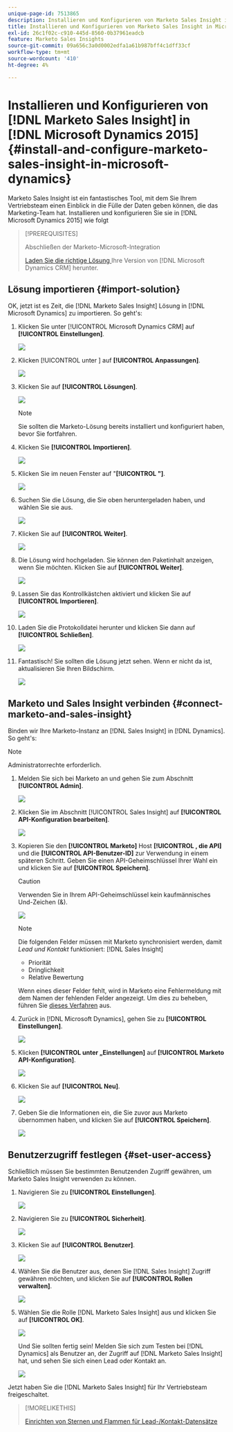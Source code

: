 ```yaml
---
unique-page-id: 7513865
description: Installieren und Konfigurieren von Marketo Sales Insight in Microsoft Dynamics 2015 - Dokumentation zu Marketo - Produktdokumentation
title: Installieren und Konfigurieren von Marketo Sales Insight in Microsoft Dynamics 2015
exl-id: 26c1f02c-c910-445d-8560-0b37961eadcb
feature: Marketo Sales Insights
source-git-commit: 09a656c3a0d0002edfa1a61b987bff4c1dff33cf
workflow-type: tm+mt
source-wordcount: '410'
ht-degree: 4%

---
```


# Installieren und Konfigurieren von [!DNL Marketo Sales Insight] in [!DNL Microsoft Dynamics 2015] {#install-and-configure-marketo-sales-insight-in-microsoft-dynamics}

Marketo Sales Insight ist ein fantastisches Tool, mit dem Sie Ihrem Vertriebsteam einen Einblick in die Fülle der Daten geben können, die das Marketing-Team hat. Installieren und konfigurieren Sie sie in [!DNL Microsoft Dynamics 2015] wie folgt

>[!PREREQUISITES]
>
>Abschließen der Marketo-Microsoft-Integration
>
>[Laden Sie die richtige Lösung ](/help/marketo/product-docs/marketo-sales-insight/msi-for-microsoft-dynamics/installing/download-the-marketo-sales-insight-solution-for-microsoft-dynamics.md) Ihre Version von [!DNL Microsoft Dynamics CRM] herunter.

## Lösung importieren {#import-solution}

OK, jetzt ist es Zeit, die [!DNL Marketo Sales Insight] Lösung in [!DNL Microsoft Dynamics] zu importieren. So geht&#39;s:

1. Klicken Sie unter [!UICONTROL Microsoft Dynamics CRM] auf **[!UICONTROL Einstellungen]**.

   ![](assets/image2014-12-12-9-3a4-3a56.png)

1. Klicken [!UICONTROL  unter ] auf **[!UICONTROL Anpassungen]**.

   ![](assets/image2015-4-29-14-3a22-3a1.png)

1. Klicken Sie auf **[!UICONTROL Lösungen]**.

   ![](assets/image2014-12-12-9-3a5-3a17.png)

   >[!NOTE]
   >
   >Sie sollten die Marketo-Lösung bereits installiert und konfiguriert haben, bevor Sie fortfahren.

1. Klicken Sie **[!UICONTROL Importieren]**.

   ![](assets/image2014-12-12-9-3a5-3a27.png)

1. Klicken Sie im neuen Fenster auf &quot;**[!UICONTROL &quot;]**.

   ![](assets/image2014-12-12-9-3a5-3a36.png)

1. Suchen Sie die Lösung, die Sie oben heruntergeladen haben, und wählen Sie sie aus.

   ![](assets/image2014-12-12-9-3a5-3a45.png)

1. Klicken Sie auf **[!UICONTROL Weiter]**.

   ![](assets/image2014-12-12-9-3a5-3a55.png)

1. Die Lösung wird hochgeladen. Sie können den Paketinhalt anzeigen, wenn Sie möchten. Klicken Sie auf **[!UICONTROL Weiter]**.

   ![](assets/image2014-12-12-9-3a6-3a10.png)

1. Lassen Sie das Kontrollkästchen aktiviert und klicken Sie auf **[!UICONTROL Importieren]**.

   ![](assets/image2014-12-12-9-3a6-3a19.png)

1. Laden Sie die Protokolldatei herunter und klicken Sie dann auf **[!UICONTROL Schließen]**.

   ![](assets/image2014-12-12-9-3a6-3a29.png)

1. Fantastisch! Sie sollten die Lösung jetzt sehen. Wenn er nicht da ist, aktualisieren Sie Ihren Bildschirm.

   ![](assets/image2014-12-12-9-3a6-3a40.png)

## Marketo und Sales Insight verbinden {#connect-marketo-and-sales-insight}

Binden wir Ihre Marketo-Instanz an [!DNL Sales Insight] in [!DNL Dynamics]. So geht&#39;s:

>[!NOTE]
>
>Administratorrechte erforderlich.

1. Melden Sie sich bei Marketo an und gehen Sie zum Abschnitt **[!UICONTROL Admin]**.

   ![](assets/image2014-12-12-9-3a6-3a50.png)

1. Klicken Sie im Abschnitt [!UICONTROL Sales Insight] auf **[!UICONTROL API-Konfiguration bearbeiten]**.

   ![](assets/image2014-12-12-9-3a7-3a0.png)

1. Kopieren Sie den **[!UICONTROL Marketo]** Host **[!UICONTROL , die API]** und die **[!UICONTROL API-Benutzer-ID]** zur Verwendung in einem späteren Schritt. Geben Sie einen API-Geheimschlüssel Ihrer Wahl ein und klicken Sie auf **[!UICONTROL Speichern]**.

   >[!CAUTION]
   >
   >Verwenden Sie in Ihrem API-Geheimschlüssel kein kaufmännisches Und-Zeichen (&amp;).

   ![](assets/image2014-12-12-9-3a7-3a9.png)

   >[!NOTE]
   >
   >Die folgenden Felder müssen mit Marketo synchronisiert werden, damit *Lead und Kontakt* funktioniert: [!DNL Sales Insight]
   >
   >* Priorität
   >* Dringlichkeit
   >* Relative Bewertung
   >
   >Wenn eines dieser Felder fehlt, wird in Marketo eine Fehlermeldung mit dem Namen der fehlenden Felder angezeigt. Um dies zu beheben, führen Sie [dieses Verfahren](/help/marketo/product-docs/marketo-sales-insight/msi-for-microsoft-dynamics/setting-up-and-using/required-fields-for-syncing-marketo-with-dynamics.md) aus.

1. Zurück in [!DNL Microsoft Dynamics], gehen Sie zu **[!UICONTROL Einstellungen]**.

   ![](assets/image2014-12-12-9-3a7-3a25.png)

1. Klicken **[!UICONTROL unter „Einstellungen]** auf **[!UICONTROL Marketo API-Konfiguration]**.

   ![](assets/image2014-12-12-9-3a7-3a34.png)

1. Klicken Sie auf **[!UICONTROL Neu]**.

   ![](assets/image2014-12-12-9-3a8-3a8.png)

1. Geben Sie die Informationen ein, die Sie zuvor aus Marketo übernommen haben, und klicken Sie auf **[!UICONTROL Speichern]**.

   ![](assets/image2014-12-12-9-3a8-3a17.png)

## Benutzerzugriff festlegen {#set-user-access}

Schließlich müssen Sie bestimmten Benutzenden Zugriff gewähren, um Marketo Sales Insight verwenden zu können.

1. Navigieren Sie zu **[!UICONTROL Einstellungen]**.

   ![](assets/image2014-12-12-9-3a8-3a34.png)

1. Navigieren Sie zu **[!UICONTROL Sicherheit]**.

   ![](assets/image2015-4-29-14-3a56-3a33.png)

1. Klicken Sie auf **[!UICONTROL Benutzer]**.

   ![](assets/image2015-4-29-14-3a57-3a46.png)

1. Wählen Sie die Benutzer aus, denen Sie [!DNL Sales Insight] Zugriff gewähren möchten, und klicken Sie auf **[!UICONTROL Rollen verwalten]**.

   ![](assets/image2015-4-29-14-3a59-3a31.png)

1. Wählen Sie die Rolle [!DNL Marketo Sales Insight] aus und klicken Sie auf **[!UICONTROL OK]**.

   ![](assets/image2014-12-12-9-3a9-3a22.png)

   Und Sie sollten fertig sein! Melden Sie sich zum Testen bei [!DNL Dynamics] als Benutzer an, der Zugriff auf [!DNL Marketo Sales Insight] hat, und sehen Sie sich einen Lead oder Kontakt an.

   ![](assets/image2015-4-29-15-3a2-3a27.png)

Jetzt haben Sie die [!DNL Marketo Sales Insight] für Ihr Vertriebsteam freigeschaltet.

>[!MORELIKETHIS]
>
>[Einrichten von Sternen und Flammen für Lead-/Kontakt-Datensätze](/help/marketo/product-docs/marketo-sales-insight/msi-for-microsoft-dynamics/setting-up-and-using/setting-up-stars-and-flames-for-lead-contact-records.md)
